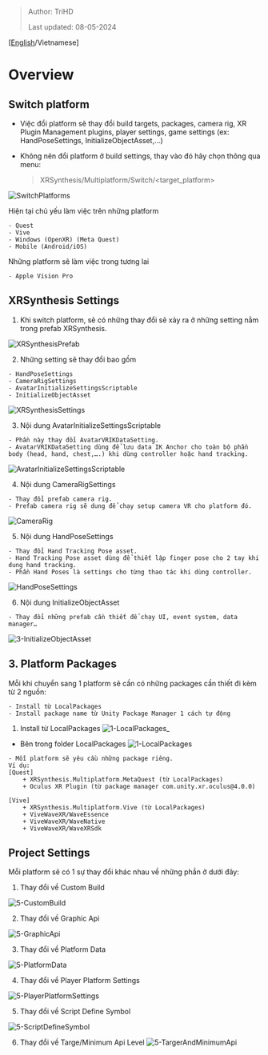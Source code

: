 > Author: TriHD
> 
> Last updated: 08-05-2024
> 
[[English](Eng_Ver/PlatformSwitcher_en.md)/Vietnamese]
# Overview

## Switch platform

- Việc đổi platform sẽ thay đổi build targets, packages, camera rig, XR Plugin Management plugins, player settings, game settings (ex: HandPoseSettings, InitializeObjectAsset,...)
- Không nên đổi platform ở build settings, thay vào đó hãy chọn thông qua menu:

  > XRSynthesis/Multiplatform/Switch/<target_platform>

![SwitchPlatforms](../Images/PlatformSwitcher/0-SwitchPlatforms.png)

Hiện tại chủ yếu làm việc trên những platform
````
- Quest
- Vive
- Windows (OpenXR) (Meta Quest)
- Mobile (Android/iOS)
````

Những platform sẽ làm việc trong tương lai
````
- Apple Vision Pro
````

## XRSynthesis Settings

1. Khi switch platform, sẽ có những thay đổi sẽ xảy ra ở những setting nằm trong prefab XRSynthesis.

![XRSynthesisPrefab](../Images/PlatformSwitcher/2-XRSynthesisPrefab.png)

2. Những setting sẽ thay đổi bao gồm
````
- HandPoseSettings
- CameraRigSettings
- AvatarInitializeSettingsScriptable
- InitializeObjectAsset
````

![XRSynthesisSettings](../Images/PlatformSwitcher/2-XRSynthesisSettings.png)

3. Nội dung AvatarInitializeSettingsScriptable
```` 
- Phần này thay đổi AvatarVRIKDataSetting.
- AvatarVRIKDataSetting dùng để lưu data IK Anchor cho toàn bộ phần body (head, hand, chest,….) khi dùng controller hoặc hand tracking.
````

![AvatarInitializeSettingsScriptable](../Images/PlatformSwitcher/3-AvatarInitializeSettingsScriptable.png)

4. Nội dung CameraRigSettings
```` 
- Thay đổi prefab camera rig.
- Prefab camera rig sẽ dung để chạy setup camera VR cho platform đó.
````    

![CameraRig](../Images/PlatformSwitcher/3-CameraRig.png)

5. Nội dung HandPoseSettings
````
- Thay đổi Hand Tracking Pose asset.
- Hand Tracking Pose asset dùng để thiết lập finger pose cho 2 tay khi dung hand tracking.
- Phần Hand Poses là settings cho từng thao tác khi dùng controller.
````

![HandPoseSettings](../Images/PlatformSwitcher/3-HandPoseSettings.png)

6. Nội dung InitializeObjectAsset
````
- Thay đổi những prefab cần thiết để chạy UI, event system, data manager…
````
![3-InitializeObjectAsset](../Images/PlatformSwitcher/3-InitializeObjectAsset.png)


## 3.	Platform Packages

Mỗi khi chuyển sang 1 platform sẽ cần có những packages cần thiết đi kèm từ 2 nguồn:
````
- Install từ LocalPackages
- Install package name từ Unity Package Manager 1 cách tự động
````

1. Install từ LocalPackages
![1-LocalPackages_](../Images/PlatformSwitcher/1-LocalPackages_.png)

- Bên trong folder LocalPackages
![1-LocalPackages](../Images/PlatformSwitcher/1-LocalPackages.png)

````
- Mỗi platform sẽ yêu cầu những package riêng.
Ví dụ:
[Quest]
    + XRSynthesis.Multiplatform.MetaQuest (từ LocalPackages)
    + Oculus XR Plugin (từ package manager com.unity.xr.oculus@4.0.0)

[Vive]
    + XRSynthesis.Multiplatform.Vive (từ LocalPackages)
    + ViveWaveXR/WaveEssence	
    + ViveWaveXR/WaveNative
    + ViveWaveXR/WaveXRSdk
````

## Project Settings
Mỗi platform sẽ có 1 sự thay đổi khác nhau về những phần ở dưới đây:

1. Thay đổi về Custom Build

![5-CustomBuild](../Images/PlatformSwitcher/5-CustomBuild.png)

2. Thay đổi về Graphic Api

![5-GraphicApi](../Images/PlatformSwitcher/5-GraphicApi.png)

3. Thay đổi về Platform Data

![5-PlatformData](../Images/PlatformSwitcher/5-PlatformData.png)

4. Thay đổi về Player Platform Settings

![5-PlayerPlatformSettings](../Images/PlatformSwitcher/5-PlayerPlatformSettings.png)

5. Thay đổi về Script Define Symbol

![5-ScriptDefineSymbol](../Images/PlatformSwitcher/5-ScriptDefineSymbol.png)

6. Thay đổi về Targe/Minimum Api Level
![5-TargerAndMinimumApi](../Images/PlatformSwitcher/5-TargerAndMinimumApi.png)
